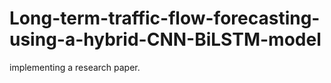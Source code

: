 # Long-term-traffic-flow-forecasting-using-a-hybrid-CNN-BiLSTM-model
implementing a research paper.
